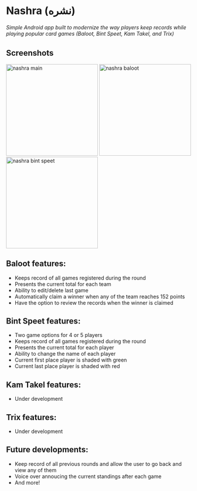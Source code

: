 # Nashra (نشره)
###### Simple Android app built to modernize the way players keep records while playing popular card games (Baloot, Bint Speet, Kam Takel, and Trix)

## Screenshots
<p>
  <img src="https://user-images.githubusercontent.com/37724969/48052311-6c98e380-e15c-11e8-8c6a-0ab5a020afd4.png" width="250" title="nashra main">
  <img src="https://user-images.githubusercontent.com/37724969/48052317-702c6a80-e15c-11e8-9816-4e3bcfc78939.png" width="250" alt="nashra baloot">
  <img src="https://user-images.githubusercontent.com/37724969/48052319-71f62e00-e15c-11e8-8e81-dd020ad8ed90.png" width="250" alt="nashra bint speet">
</p>

## Baloot features:
- Keeps record of all games registered during the round
- Presents the current total for each team
- Ability to edit/delete last game
- Automatically claim a winner when any of the team reaches 152 points
- Have the option to review the records when the winner is claimed

## Bint Speet features:
- Two game options for 4 or 5 players
- Keeps record of all games registered during the round
- Presents the current total for each player
- Ability to change the name of each player
- Current first place player is shaded with green
- Current last place player is shaded with red

## Kam Takel features:
- Under development

## Trix features:
- Under development

## Future developments:
- Keep record of all previous rounds and allow the user to go back and view any of them
- Voice over annoucing the current standings after each game
- And more!
